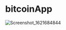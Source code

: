# bitcoinApp


![Screenshot_1621684844](https://user-images.githubusercontent.com/41040479/119225866-35407700-babb-11eb-8ef5-753b39c7ce9b.png)
